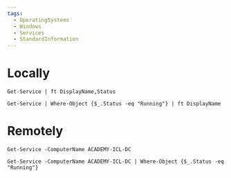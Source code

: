```yaml
---
tags:
  - OperatingSystems
  - Windows
  - Services
  - StandardInformation
---
```


# Locally 

```powershell-session
Get-Service | ft DisplayName,Status 
```
```powershell-session
Get-Service | Where-Object {$_.Status -eq "Running"} | ft DisplayName 
```

# Remotely

```powershell-session
Get-Service -ComputerName ACADEMY-ICL-DC
```
```powershell-session
Get-Service -ComputerName ACADEMY-ICL-DC | Where-Object {$_.Status -eq "Running"}
```